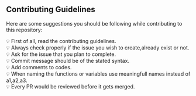 ## Contributing Guidelines

Here are some suggestions you should be following while contributing to this repository:

:bulb: First of all, read the contributing guidelines.\
:bulb: Always check properly if the issue you wish to create,already exist or not.\
:bulb:  Ask for the issue that you plan to complete.\
:bulb:  Commit message should be of the stated syntax.\
:bulb:  Add comments to codes.\
:bulb:  When naming the functions or variables use meaningfull names instead of a1,a2,a3.\
:bulb:  Every PR would be reviewed before it gets merged.
